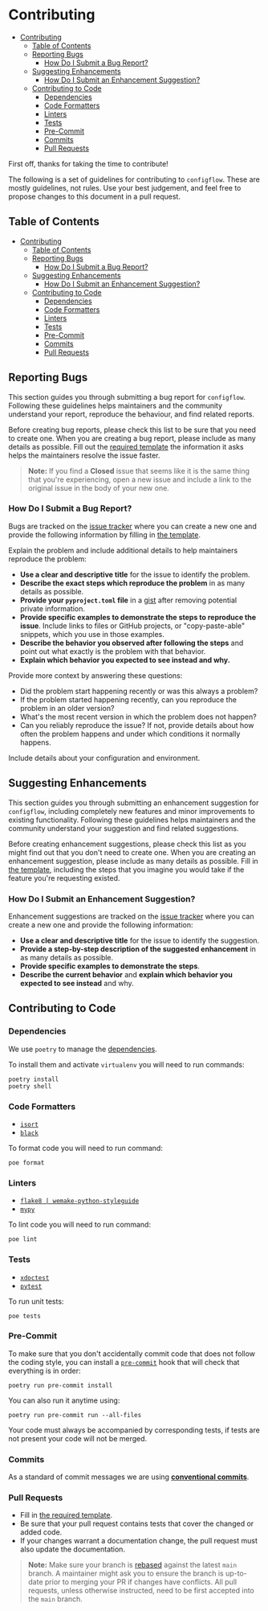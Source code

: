 # Contributing

- [Contributing](#contributing)
  - [Table of Contents](#table-of-contents)
  - [Reporting Bugs](#reporting-bugs)
    - [How Do I Submit a Bug Report?](#how-do-i-submit-a-bug-report)
  - [Suggesting Enhancements](#suggesting-enhancements)
    - [How Do I Submit an Enhancement Suggestion?](#how-do-i-submit-an-enhancement-suggestion)
  - [Contributing to Code](#contributing-to-code)
    - [Dependencies](#dependencies)
    - [Code Formatters](#code-formatters)
    - [Linters](#linters)
    - [Tests](#tests)
    - [Pre-Commit](#pre-commit)
    - [Commits](#commits)
    - [Pull Requests](#pull-requests)

First off, thanks for taking the time to contribute!

The following is a set of guidelines for contributing to `configflow`. These are mostly guidelines,
not rules. Use your best judgement, and feel free to propose changes to this document in a pull
request.

## Table of Contents

- [Contributing](#contributing)
  - [Table of Contents](#table-of-contents)
  - [Reporting Bugs](#reporting-bugs)
    - [How Do I Submit a Bug Report?](#how-do-i-submit-a-bug-report)
  - [Suggesting Enhancements](#suggesting-enhancements)
    - [How Do I Submit an Enhancement Suggestion?](#how-do-i-submit-an-enhancement-suggestion)
  - [Contributing to Code](#contributing-to-code)
    - [Dependencies](#dependencies)
    - [Code Formatters](#code-formatters)
    - [Linters](#linters)
    - [Tests](#tests)
    - [Pre-Commit](#pre-commit)
    - [Commits](#commits)
    - [Pull Requests](#pull-requests)

## Reporting Bugs

This section guides you through submitting a bug report for `configflow`. Following these guidelines
helps maintainers and the community understand your report, reproduce the behaviour, and find
related reports.

Before creating bug reports, please check this list to be sure that you need to create one. When you
are creating a bug report, please include as many details as possible. Fill out
the [required template][bug_report] the information it asks helps the maintainers resolve the issue
faster.

> **Note:** If you find a **Closed** issue that seems like it is the same thing that you're
> experiencing, open a new issue and include a link to the original issue in the body of your new
> one.

### How Do I Submit a Bug Report?

Bugs are tracked on the [issue tracker][issues] where you can create a new one and provide
the following information by filling in [the template][bug_report].

Explain the problem and include additional details to help maintainers reproduce the problem:

- **Use a clear and descriptive title** for the issue to identify the problem.
- **Describe the exact steps which reproduce the problem** in as many details as possible.
- **Provide your `pyproject.toml` file** in a [gist][gist] after removing
  potential private information.
- **Provide specific examples to demonstrate the steps to reproduce the issue**. Include links to
  files or GitHub projects, or "copy-paste-able" snippets, which you use in those examples.
- **Describe the behavior you observed after following the steps** and point out what exactly is the
  problem with that behavior.
- **Explain which behavior you expected to see instead and why.**

Provide more context by answering these questions:

- Did the problem start happening recently or was this always a problem?
- If the problem started happening recently, can you reproduce the problem in an older version?
- What's the most recent version in which the problem does not happen?
- Can you reliably reproduce the issue? If not, provide details about how often the problem happens
  and under which conditions it normally happens.

Include details about your configuration and environment.

## Suggesting Enhancements

This section guides you through submitting an enhancement suggestion for `configflow`, including
completely new features and minor improvements to existing functionality. Following these guidelines
helps maintainers and the community understand your suggestion and find related suggestions.

Before creating enhancement suggestions, please check this list as you might find out that you don't
need to create one. When you are creating an enhancement suggestion, please include as many details
as possible. Fill in [the template][feature_request], including the steps that you imagine you would
take if the feature you're requesting existed.

### How Do I Submit an Enhancement Suggestion?

Enhancement suggestions are tracked on the [issue tracker][issues] where you can create a new one
and provide the following information:

- **Use a clear and descriptive title** for the issue to identify the suggestion.
- **Provide a step-by-step description of the suggested enhancement** in as many details as
  possible.
- **Provide specific examples to demonstrate the steps**.
- **Describe the current behavior** and **explain which behavior you expected to see instead** and
  why.

## Contributing to Code

### Dependencies

We use `poetry` to manage the [dependencies][poetry].

To install them and activate `virtualenv` you will need to run commands:

```shell
poetry install
poetry shell
```

### Code Formatters

- [`isort`][isort]
- [`black`][black]

To format code you will need to run command:

```shell
poe format
```

### Linters

- [`flake8 | wemake-python-styleguide`][styleguide]
- [`mypy`][mypy]

To lint code you will need to run command:

```shell
poe lint
```

### Tests

- [`xdoctest`][xdoctest]
- [`pytest`][pytest]

To run unit tests:

```shell
poe tests
```

### Pre-Commit

To make sure that you don't accidentally commit code that does not follow the coding style, you can
install a [`pre-commit`][pre-commit] hook that will check that everything is in order:

```shell
poetry run pre-commit install
```

You can also run it anytime using:

```shell
poetry run pre-commit run --all-files
```

Your code must always be accompanied by corresponding tests, if tests are not present your code will
not be merged.

### Commits

As a standard of commit messages we are using **[conventional commits][commits]**.

### Pull Requests

- Fill in [the required template][pull_request_template].
- Be sure that your pull request contains tests that cover the changed or added code.
- If your changes warrant a documentation change, the pull request must also update the
  documentation.

> **Note:** Make sure your branch is [rebased][rebased] against the latest `main` branch. A
> maintainer might ask you to ensure the branch is up-to-date
> prior to merging your PR if changes have conflicts. All pull requests, unless otherwise
> instructed, need to be first accepted into the `main` branch.

[bug_report]: https://github.com/volopivoshenko/configflow/blob/main/.github/ISSUE_TEMPLATE/bug_report.md

[issues]: https://github.com/volopivoshenko/configflow/issues

[gist]: https://gist.github.com

[feature_request]: https://github.com/volopivoshenko/configflow/blob/main/.github/ISSUE_TEMPLATE/feature_request.md

[poetry]: https://github.com/python-poetry/poetry

[isort]: https://github.com/PyCQA/isort

[black]: https://github.com/psf/black

[styleguide]: https://github.com/wemake-services/wemake-python-styleguide

[mypy]: https://github.com/python/mypy

[xdoctest]: https://github.com/Erotemic/xdoctest

[pytest]: https://github.com/pytest-dev/pytest

[pre-commit]: https://pre-commit.com

[commits]: https://www.conventionalcommits.org/en/v1.0.0/

[pull_request_template]: https://github.com/volopivoshenko/configflow/blob/main/.github/PULL_REQUEST_TEMPLATE.md

[rebased]: https://docs.github.com/en/free-pro-team@latest/github/using-git/about-git-rebase
